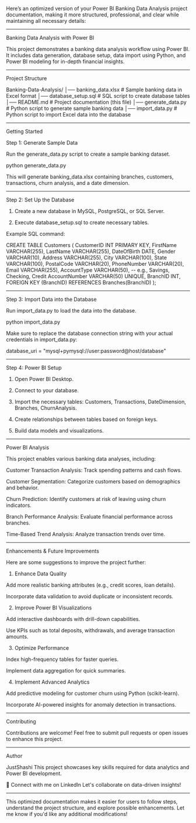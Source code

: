 Here’s an optimized version of your Power BI Banking Data Analysis project documentation, making it more structured, professional, and clear while maintaining all necessary details:


---

Banking Data Analysis with Power BI

This project demonstrates a banking data analysis workflow using Power BI. It includes data generation, database setup, data import using Python, and Power BI modeling for in-depth financial insights.


---

Project Structure

Banking-Data-Analysis/
│── banking_data.xlsx       # Sample banking data in Excel format
│── database_setup.sql      # SQL script to create database tables
│── README.md               # Project documentation (this file)
│── generate_data.py        # Python script to generate sample banking data
│── import_data.py          # Python script to import Excel data into the database


---

Getting Started

Step 1: Generate Sample Data

Run the generate_data.py script to create a sample banking dataset.

python generate_data.py

This will generate banking_data.xlsx containing branches, customers, transactions, churn analysis, and a date dimension.


---

Step 2: Set Up the Database

1. Create a new database in MySQL, PostgreSQL, or SQL Server.


2. Execute database_setup.sql to create necessary tables.



Example SQL command:

CREATE TABLE Customers (
    CustomerID INT PRIMARY KEY,
    FirstName VARCHAR(255),
    LastName VARCHAR(255),
    DateOfBirth DATE,
    Gender VARCHAR(10),
    Address VARCHAR(255),
    City VARCHAR(100),
    State VARCHAR(100),
    PostalCode VARCHAR(20),
    PhoneNumber VARCHAR(20),
    Email VARCHAR(255),
    AccountType VARCHAR(50),  -- e.g., Savings, Checking, Credit
    AccountNumber VARCHAR(50) UNIQUE,
    BranchID INT,
    FOREIGN KEY (BranchID) REFERENCES Branches(BranchID)
);


---

Step 3: Import Data into the Database

Run import_data.py to load the data into the database.

python import_data.py

Make sure to replace the database connection string with your actual credentials in import_data.py:

database_uri = "mysql+pymysql://user:password@host/database"


---

Step 4: Power BI Setup

1. Open Power BI Desktop.


2. Connect to your database.


3. Import the necessary tables: Customers, Transactions, DateDimension, Branches, ChurnAnalysis.


4. Create relationships between tables based on foreign keys.


5. Build data models and visualizations.




---

Power BI Analysis

This project enables various banking data analyses, including:

Customer Transaction Analysis: Track spending patterns and cash flows.

Customer Segmentation: Categorize customers based on demographics and behavior.

Churn Prediction: Identify customers at risk of leaving using churn indicators.

Branch Performance Analysis: Evaluate financial performance across branches.

Time-Based Trend Analysis: Analyze transaction trends over time.



---

Enhancements & Future Improvements

Here are some suggestions to improve the project further:

1. Enhance Data Quality

Add more realistic banking attributes (e.g., credit scores, loan details).

Incorporate data validation to avoid duplicate or inconsistent records.



2. Improve Power BI Visualizations

Add interactive dashboards with drill-down capabilities.

Use KPIs such as total deposits, withdrawals, and average transaction amounts.



3. Optimize Performance

Index high-frequency tables for faster queries.

Implement data aggregation for quick summaries.



4. Implement Advanced Analytics

Add predictive modeling for customer churn using Python (scikit-learn).

Incorporate AI-powered insights for anomaly detection in transactions.





---

Contributing

Contributions are welcome! Feel free to submit pull requests or open issues to enhance this project.


---

Author

JustShashi
This project showcases key skills required for data analytics and Power BI development.

📌 Connect with me on LinkedIn
Let's collaborate on data-driven insights!


---

This optimized documentation makes it easier for users to follow steps, understand the project structure, and explore possible enhancements. Let me know if you'd like any additional modifications!

